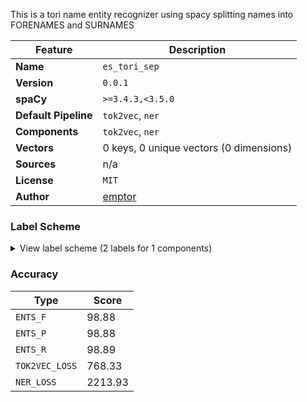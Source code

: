 This is a tori name entity recognizer using spacy splitting names into FORENAMES and SURNAMES

| Feature | Description |
| --- | --- |
| **Name** | `es_tori_sep` |
| **Version** | `0.0.1` |
| **spaCy** | `>=3.4.3,<3.5.0` |
| **Default Pipeline** | `tok2vec`, `ner` |
| **Components** | `tok2vec`, `ner` |
| **Vectors** | 0 keys, 0 unique vectors (0 dimensions) |
| **Sources** | n/a |
| **License** | `MIT` |
| **Author** | [emptor]() |

### Label Scheme

<details>

<summary>View label scheme (2 labels for 1 components)</summary>

| Component | Labels |
| --- | --- |
| **`ner`** | `FORENAMES`, `SURNAMES` |

</details>

### Accuracy

| Type | Score |
| --- | --- |
| `ENTS_F` | 98.88 |
| `ENTS_P` | 98.88 |
| `ENTS_R` | 98.89 |
| `TOK2VEC_LOSS` | 768.33 |
| `NER_LOSS` | 2213.93 |